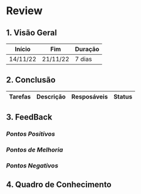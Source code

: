 # Review

## 1. Visão Geral
<!-- data de inicio da sprint
     data de finalização da sprint
     duraração da sprint
 -->
Início | Fim | Duração
------ | --- | -------
14/11/22 | 21/11/22 | 7 dias

## 2. Conclusão
<!-- adicionar a issue, sua descrição, o responsavel e se a issue foi terminada ou não -->
Tarefas | Descrição | Resposáveis | Status
------ | --------- | ----------- | ------


## 3. FeedBack
<!--
Pontos positivos e negativos da Sprint
-->
### _Pontos Positivos_
### _Pontos de Melhoria_
### _Pontos Negativos_

## 4. Quadro de Conhecimento
<!-- Adicionar o quadro de conhecimentos atualizados da equipe -->
<!-- ![Quadro de Conhecimento]() -->